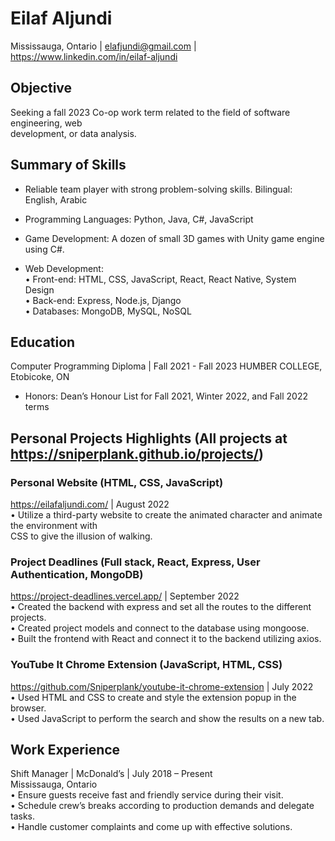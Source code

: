 # Eilaf Aljundi
Mississauga, Ontario | elafjundi@gmail.com | https://www.linkedin.com/in/eilaf-aljundi

## Objective
Seeking a fall 2023 Co-op work term related to the field of software engineering, web  
development, or data analysis.

## Summary of Skills
- Reliable team player with strong problem-solving skills. Bilingual: English, Arabic 
+ Programming Languages: Python, Java, C#, JavaScript 
* Game Development: A dozen of small 3D games with Unity game engine using C#. 
- Web Development: <br />
      • Front-end: HTML, CSS, JavaScript, React, React Native, System Design <br />
      • Back-end: Express, Node.js, Django <br />
      • Databases: MongoDB, MySQL, NoSQL <br />

## Education
Computer Programming Diploma | Fall 2021 - Fall 2023
HUMBER COLLEGE, Etobicoke, ON  
- Honors: Dean’s Honour List for Fall 2021, Winter 2022, and Fall 2022 terms

## Personal Projects Highlights (All projects at https://sniperplank.github.io/projects/) 
### Personal Website (HTML, CSS, JavaScript)  
https://eilafaljundi.com/ | August 2022  
• Utilize a third-party website to create the animated character and animate the environment with  
CSS to give the illusion of walking.  
### Project Deadlines (Full stack, React, Express, User Authentication, MongoDB) 
https://project-deadlines.vercel.app/ | September 2022 <br />
• Created the backend with express and set all the routes to the different projects.  
• Created project models and connect to the database using mongoose.  
• Built the frontend with React and connect it to the backend utilizing axios.  
### YouTube It Chrome Extension (JavaScript, HTML, CSS) 
https://github.com/Sniperplank/youtube-it-chrome-extension | July 2022 <br />
• Used HTML and CSS to create and style the extension popup in the browser.  
• Used JavaScript to perform the search and show the results on a new tab.  

## Work Experience 
Shift Manager | McDonald’s | July 2018 – Present  
Mississauga, Ontario  
• Ensure guests receive fast and friendly service during their visit.  
• Schedule crew’s breaks according to production demands and delegate tasks.  
• Handle customer complaints and come up with effective solutions.  
